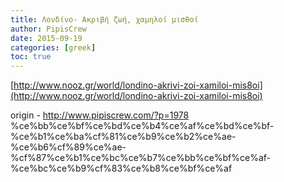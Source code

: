 ```yaml
---
title: Λονδίνο- Ακριβή ζωή, χαμηλοί μισθοί
author: PipisCrew
date: 2015-09-19
categories: [greek]
toc: true
---
```


[http://www.nooz.gr/world/londino-akrivi-zoi-xamiloi-mis8oi](http://www.nooz.gr/world/londino-akrivi-zoi-xamiloi-mis8oi)

origin - http://www.pipiscrew.com/?p=1978 %ce%bb%ce%bf%ce%bd%ce%b4%ce%af%ce%bd%ce%bf-%ce%b1%ce%ba%cf%81%ce%b9%ce%b2%ce%ae-%ce%b6%cf%89%ce%ae-%cf%87%ce%b1%ce%bc%ce%b7%ce%bb%ce%bf%ce%af-%ce%bc%ce%b9%cf%83%ce%b8%ce%bf%ce%af